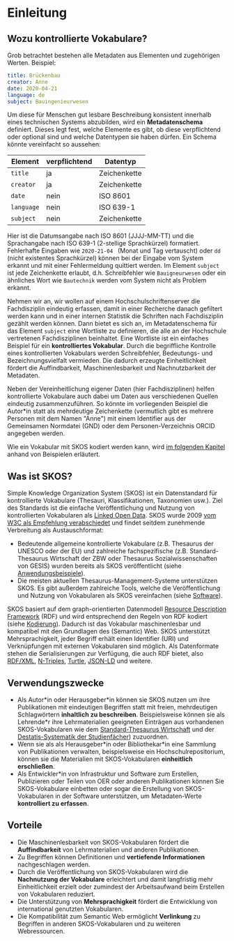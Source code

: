 # Einleitung

## Wozu kontrollierte Vokabulare?

Grob betrachtet bestehen alle Metadaten aus Elementen und zugehörigen Werten. Beispiel:

```yaml
title: Brückenbau
creator: Anne
date: 2020-04-21
language: de
subject: Bauingenieurwesen
```

Um diese für Menschen gut lesbare Beschreibung konsistent innerhalb eines technischen Systems abzubilden, wird ein **Metadatenschema** definiert. Dieses legt fest, welche Elemente es gibt, ob diese verpflichtend oder optional sind und welche Datentypen sie haben dürfen. Ein Schema könnte vereinfacht so aussehen:

| Element | verpflichtend | Datentyp |
|---------|---------------|----------|
| `title` | ja | Zeichenkette |
| `creator` | ja | Zeichenkette |
| `date` | nein | ISO 8601 |
| `language` | nein | ISO 639-1 |
| `subject` | nein  | Zeichenkette |

Hier ist die Datumsangabe nach ISO 8601 (JJJJ-MM-TT) und die Sprachangabe nach ISO 639-1 (2-stellige Sprachkürzel) formatiert. Fehlerhafte Eingaben wie `2020-21-04 ` (Monat und Tag vertauscht) oder `dd` (nicht existentes Sprachkürzel) können bei der Eingabe vom System erkannt und mit einer Fehlermeldung quittiert werden. Im Element `subject` ist jede Zeichenkette erlaubt, d.h. Schreibfehler wie `Bauigneurwesen` oder ein ähnliches Wort wie `Bautechnik` werden vom System nicht als Problem erkannt.

Nehmen wir an, wir wollen auf einem Hochschulschriftenserver die Fachdisziplin eindeutig erfassen, damit in einer Recherche danach gefiltert werden kann und in einer internen Statistik die Schriften nach Fachdisziplin gezählt werden können. Dann bietet es sich an, im Metadatenschema für das Element `subject` eine Wortliste zu definieren, die alle an der Hochschule vertretenen Fachdisziplinen beinhaltet. Eine Wortliste ist ein einfaches Beispiel für ein **kontrolliertes Vokabular**. Durch die begriffliche Kontrolle eines kontrollierten Vokabulars werden Schreibfehler, Bedeutungs- und Bezeichnungsvielfalt vermieden. Die dadurch erzeugte Einheitlichkeit fördert die Auffindbarkeit, Maschinenlesbarkeit und Nachnutzbarkeit der Metadaten.

Neben der Vereinheitlichung eigener Daten (hier Fachdisziplinen) helfen kontrollierte Vokabulare auch dabei um Daten aus verschiedenen Quellen eindeutig zusammenzuführen. So könnte im vorliegenden Beispiel die Autor*in statt als mehrdeutige Zeichenkette (vermutlich gibt es mehrere Personen mit dem Namen "Anne") mit einem Identifier aus der Gemeinsamen Normdatei (GND) oder dem Personen-Verzeichnis ORCID angegeben werden.

Wie ein Vokabular mit SKOS kodiert werden kann, wird [im folgenden Kapitel](skos-kodierung.md) anhand von Beispielen erläutert.

## Was ist SKOS?

Simple Knowledge Organization System (SKOS) ist ein Datenstandard für kontrollierte Vokabulare (Thesauri, Klassifikationen, Taxonomien usw.). Ziel des Standards ist die einfache Veröffentlichung und Nutzung von kontrollierten Vokabularen als [Linked Open Data](https://de.wikipedia.org/wiki/Linked_Open_Data). SKOS wurde 2009 [vom W3C als Empfehlung verabschiedet](https://www.w3.org/TR/2009/REC-skos-reference-20090818/) und findet seitdem zunehmende Verbreitung als Austauschformat:

- Bedeutende allgemeine kontrollierte Vokabulare (z.B. Thesaurus der UNESCO oder der EU) und zahlreiche fachspezifische (z.B. Standard-Thesaurus Wirtschaft der ZBW oder Thesaurus Sozialwissenschaften von GESIS) wurden bereits als SKOS veröffentlicht (siehe [Anwendungsbeispiele](skos-anwendungsbeispiele.md)).
- Die meisten aktuellen Thesaurus-Management-Systeme unterstützen SKOS. Es gibt außerdem zahlreiche Tools, welche die Veröffentlichung und Nutzung von Vokabularen als SKOS vereinfachen (siehe [Software](skos-software.md)).

SKOS basiert auf dem graph-orientierten Datenmodell [Resource Description Framework](https://de.wikipedia.org/wiki/Resource_Description_Framework) (RDF) und wird entsprechend den Regeln von RDF kodiert (siehe [Kodierung](skos-kodierung.md)). Dadurch ist das Vokabular maschinenlesbar und kompatibel mit den Grundlagen des (Semantic) Web. SKOS unterstützt Mehrsprachigkeit, jeder Begriff erhält einen Identifier (URI) und Verknüpfungen mit externen Vokabularen sind möglich. Als Datenformate stehen die Serialisierungen zur Verfügung, die auch RDF bietet, also [RDF/XML](RDF/XML), [N-Triples](https://format.gbv.de/rdf/ntriples), [Turtle](https://format.gbv.de/rdf/turtle), [JSON-LD](https://format.gbv.de/rdf/json-ld) und weitere.

## Verwendungszwecke

- Als Autor\*in oder Herausgeber\*in können sie SKOS nutzen um ihre Publikationen mit eindeutigen Begriffen statt mit freien, mehrdeutigen Schlagwörtern **inhaltlich zu beschreiben**. Beispielsweise können sie als Lehrende\*r ihre Lehrmaterialien geeigneten Einträgen aus vorhandenen SKOS-Vokabularen wie dem [Standard-Thesaurus Wirtschaft](https://zbw.eu/stw/) und der [Destatis-Systematik der Studienfächer](https://w3id.org/kim/hochschulfaechersystematik/scheme)) zuzuordnen.
- Wenn sie als als Herausgeber\*in oder Bibliothekar\*in eine Sammlung von Publikationen verwalten, beispielsweise ein Hochschulrepositorium, können sie die Materialien mit SKOS-Vokabularen **einheitlich erschließen**.
- Als Entwickler\*in von Infrastruktur und Software zum Erstellen, Publizieren oder Teilen von OER oder anderen Publikationen können Sie SKOS-Vokabulare einbetten oder sogar die Erstellung von SKOS-Vokabularen in der Software unterstützen, um Metadaten-Werte **kontrolliert zu erfassen**.

## Vorteile

- Die Maschinenlesbarkeit von SKOS-Vokabularen fördert die **Auffindbarkeit** von Lehrmaterialien und anderen Publikationen.
- Zu Begriffen können Definitionen und **vertiefende Informationen** nachgeschlagen werden.
- Durch die Veröffentlichung von SKOS-Vokabularen wird die **Nachnutzung der Vokabulare** erleichtert und damit langfristig mehr Einheitlichkeit erzielt oder zumindest der Arbeitsaufwand beim Erstellen von Vokabularen reduziert.
- Die Unterstützung von **Mehrsprachigkeit** fördert die Entwicklung von international genutzten Vokabularen.
- Die Kompatibilität zum Semantic Web ermöglicht **Verlinkung** zu Begriffen in anderen SKOS-Vokabularen und zu weiteren Webressourcen.


